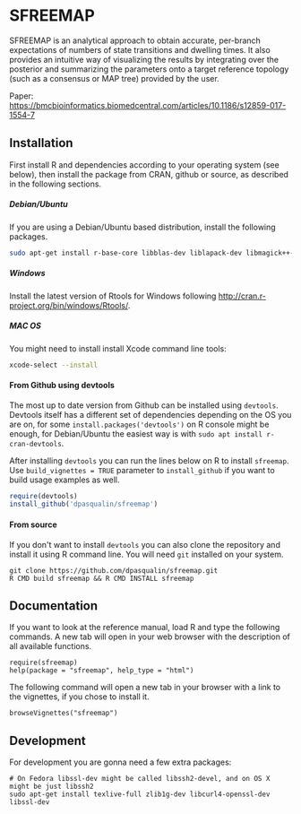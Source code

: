 # SFREEMAP

SFREEMAP is an analytical approach to obtain accurate, per-branch
expectations of numbers of state transitions and dwelling times. It also
provides an intuitive way of visualizing the results by integrating over
the posterior and summarizing the parameters onto a target reference
topology (such as a consensus or MAP tree) provided by the user.

Paper: https://bmcbioinformatics.biomedcentral.com/articles/10.1186/s12859-017-1554-7

## Installation

First install R and dependencies according to your operating system (see below), then install
the package from CRAN, github or source, as described in the following sections.


##### Debian/Ubuntu

If you are using a Debian/Ubuntu based distribution, install the following packages.

```bash
sudo apt-get install r-base-core libblas-dev liblapack-dev libmagick++-dev
```

##### Windows

Install the latest version of Rtools for Windows following
http://cran.r-project.org/bin/windows/Rtools/.

##### MAC OS

You might need to install install Xcode command line tools:
```bash
xcode-select --install
```

#### From Github using devtools

The most up to date version from Github can be installed using `devtools`. Devtools itself has a different set of
dependencies depending on the OS you are on, for some `install.packages('devtools')` on R console might be enough, 
for Debian/Ubuntu the easiest way is with `sudo apt install r-cran-devtools`.

After installing `devtools` you can run the lines below on R to install `sfreemap`.
Use `build_vignettes = TRUE` parameter to `install_github` if you want to build usage examples as well.
```R
require(devtools)
install_github('dpasqualin/sfreemap')
```

#### From source

If you don't want to install `devtools` you can also clone the repository and install it using R command line.
You will need `git` installed on your system.
```
git clone https://github.com/dpasqualin/sfreemap.git
R CMD build sfreemap && R CMD INSTALL sfreemap
```

## Documentation

If you want to look at the reference manual, load R and type the following
commands. A new tab will open in your web browser with the description of
all available functions.

```
require(sfreemap)
help(package = "sfreemap", help_type = "html")
```

The following command will open a new tab in your browser with a link to the vignettes, if you chose
to install it.

```
browseVignettes("sfreemap")
```

## Development

For development you are gonna need a few extra packages:
```
# On Fedora libssl-dev might be called libssh2-devel, and on OS X might be just libssh2
sudo apt-get install texlive-full zlib1g-dev libcurl4-openssl-dev libssl-dev
```
